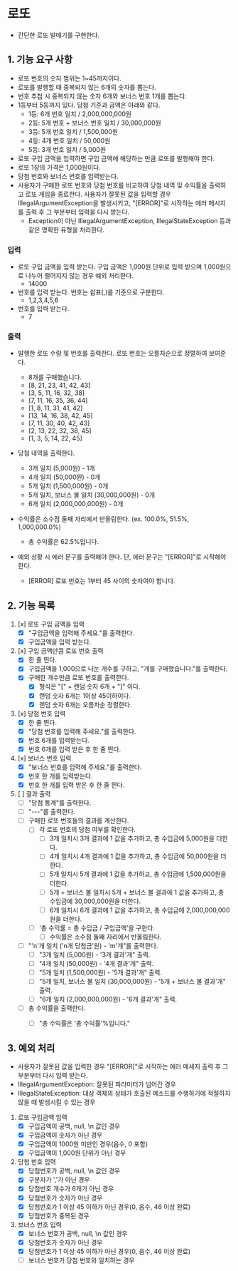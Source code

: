 # 로또
- 간단한 로또 발매기를 구현한다.

## 1. 기능 요구 사항
- 로또 번호의 숫자 범위는 1~45까지이다.
-  로또를 발행할 때 중복되지 않는 6개의 숫자를 뽑는다.
- 번호 추첨 시 중복되지 않는 숫자 6개와 보너스 번호 1개를 뽑는다.
- 1등부터 5등까지 있다. 당첨 기준과 금액은 아래와 같다.
  - 1등: 6개 번호 일치 / 2,000,000,000원
  - 2등: 5개 번호 + 보너스 번호 일치 / 30,000,000원
  - 3등: 5개 번호 일치 / 1,500,000원
  - 4등: 4개 번호 일치 / 50,000원
  - 5등: 3개 번호 일치 / 5,000원
- 로또 구입 금액을 입력하면 구입 금액에 해당하는 만큼 로또를 발행해야 한다.
- 로또 1장의 가격은 1,000원이다.
- 당첨 번호와 보너스 번호를 입력받는다.
- 사용자가 구매한 로또 번호와 당첨 번호를 비교하여 당첨 내역 및 수익률을 출력하고 로또 게임을 종료한다. 사용자가 잘못된 값을 입력할 경우 IllegalArgumentException을 발생시키고, "[ERROR]"로 시작하는 에러 메시지를 출력 후 그 부분부터 입력을 다시 받는다.
  - Exception이 아닌 IllegalArgumentException, IllegalStateException 등과 같은 명확한 유형을 처리한다.

### 입력
- 로또 구입 금액을 입력 받는다. 구입 금액은 1,000원 단위로 입력 받으며 1,000원으로 나누어 떨어지지 않는 경우 예외 처리한다.
	- 14000
- 번호를 입력 받는다. 번호는 쉼표(,)를 기준으로 구분한다.
	- 1,2,3,4,5,6
-  번호를 입력 받는다.
	- 7

### 출력
- 발행한 로또 수량 및 번호를 출력한다. 로또 번호는 오름차순으로 정렬하여 보여준다.
    - 8개를 구매했습니다.
    - [8, 21, 23, 41, 42, 43]
    - [3, 5, 11, 16, 32, 38]
    - [7, 11, 16, 35, 36, 44]
    - [1, 8, 11, 31, 41, 42]
    - [13, 14, 16, 38, 42, 45]
    - [7, 11, 30, 40, 42, 43]
    - [2, 13, 22, 32, 38, 45]
    - [1, 3, 5, 14, 22, 45]

- 당첨 내역을 출력한다.
    - 3개 일치 (5,000원) - 1개
    - 4개 일치 (50,000원) - 0개
    - 5개 일치 (1,500,000원) - 0개
    - 5개 일치, 보너스 볼 일치 (30,000,000원) - 0개
    - 6개 일치 (2,000,000,000원) - 0개

- 수익률은 소수점 둘째 자리에서 반올림한다. (ex. 100.0%, 51.5%, 1,000,000.0%)
  - 총 수익률은 62.5%입니다.

- 예외 상황 시 에러 문구를 출력해야 한다. 단, 에러 문구는 "[ERROR]"로 시작해야 한다.
  - [ERROR] 로또 번호는 1부터 45 사이의 숫자여야 합니다.

## 2. 기능 목록
1) [x] 로또 구입 금액을 입력
   - [x] "구입금액을 입력해 주세요."를 출력한다.
   - [x] 구입금액을 입력 받는다.

2) [x] 구입 금액만큼 로또 번호 출력
   - [x] 한 줄 띈다.
   - [x] 구입금액을 1,000으로 나눈 개수를 구하고, "개를 구매했습니다."를 출력한다.
   - [x] 구매한 개수만큼 로또 번호를 출력한다.
      - [x] 형식은 "[" + 랜덤 숫자 6개 + "]" 이다.
      - [x] 랜덤 숫자 6개는 1이상 45이하이다.
      - [x] 랜덤 숫자 6개는 오름차순 정렬한다.

3) [x] 당첨 번호 입력
   - [x] 한 줄 띈다.
   - [x] "당첨 번호를 입력해 주세요."를 출력한다.
   - [x] 번호 6개를 입력받는다.
   - [x] 번호 6개를 입력 받은 후 한 줄 띈다.

4) [x] 보너스 번호 입력
   - [x] "보너스 번호를 입력해 주세요."를 출력한다.
   - [x] 번호 한 개를 입력받는다.
   - [x] 번호 한 개를 입력 받은 후 한 줄 띈다.

5) [ ] 결과 출력
   - [ ] "당첨 통계"를 출력한다.
   - [ ] "---"를 출력한다.
   - [ ] 구매한 로또 번호들의 결과를 계산한다.
      - [ ] 각 로또 번호의 당첨 여부를 확인한다.
         - [ ] 3개 일치시 3개 결과에 1 값을 추가하고, 총 수입금에 5,000원을 더한다.
         - [ ] 4개 일치시 4개 결과에 1 값을 추가하고, 총 수입금에 50,000원을 더한다.
         - [ ] 5개 일치시 5개 결과에 1 값을 추가하고, 총 수입금에 1,500,000원을 더한다.
         - [ ] 5개 + 보너스 볼 일치시 5개 + 보너스 볼 결과에 1 값을 추가하고, 총 수입금에 30,000,000원을 더한다.
         - [ ] 6개 일치시 6개 결과에 1 값을 추가하고, 총 수입금에 2,000,000,000원을 더한다.
      - [ ] '총 수익률 = 총 수입금 / 구입금액'을 구한다.
         - [ ] 수익률은 소수점 둘째 자리에서 반올림한다.
   - [ ] "'n'개 일치 ('n개 당첨금'원) - 'm'개"를 출력한다.
      - [ ] "3개 일치 (5,000원) - '3개 결과'개" 출력.
      - [ ] "4개 일치 (50,000원) - '4개 결과'개" 출력.
      - [ ] "5개 일치 (1,500,000원) - '5개 결과'개" 출력.
      - [ ] "5개 일치, 보너스 볼 일치 (30,000,000원) - '5개 + 보너스 볼 결과'개" 출력.
      - [ ] "6개 일치 (2,000,000,000원) - '6개 결과'개" 출력.
   - [ ] 총 수익률을 출력한다.
      - [ ] "총 수익률은 '총 수익률'%입니다."


## 3. 예외 처리
- 사용자가 잘못된 값을 입력한 경우 "[ERROR]"로 시작하는 에러 메세지 출력 후 그 부분부터 다시 입력 받는다.
- IllegalArgumentException: 잘못된 파라미터가 넘어간 경우
- IllegalStateException: 대상 객체의 상태가 호출된 메소드를 수행하기에 적절하지 않을 때 발생시킬 수 있는 경우

1) 로또 구입금액 입력
   - [x] 구입금액이 공백, null, \n 값인 경우
   - [x] 구입금액이 숫자가 아닌 경우
   - [x] 구입금액이 1000원 미만인 경우(음수, 0 포함)
   - [x] 구입금액이 1,000원 단위가 아닌 경우

2) 당첨 번호 입력
   - [x] 당첨번호가 공백, null, \n 값인 경우
   - [x] 구분자가 ','가 아닌 경우
   - [x] 당첨번호 개수가 6개가 아닌 경우
   - [x] 당첨번호가 숫자가 아닌 경우
   - [x] 당첨번호가 1 이상 45 이하가 아닌 경우(0, 음수, 46 이상 완료)
   - [x] 당첨번호가 중복된 경우

3) 보너스 번호 입력
   - [x] 보너스 번호가 공백, null, \n 값인 경우
   - [x] 당첨번호가 숫자가 아닌 경우
   - [x] 당첨번호가 1 이상 45 이하가 아닌 경우(0, 음수, 46 이상 완료)
   - [ ] 보너스 번호가 당첨 번호와 일치하는 경우